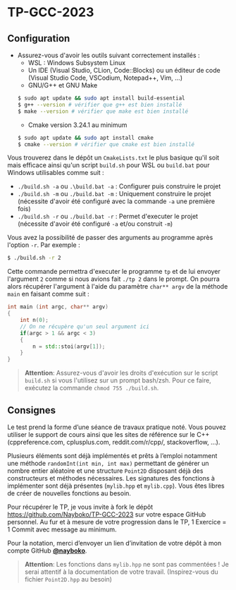 # TP-GCC-2023

## Configuration

* Assurez-vous d'avoir les outils suivant correctement installés :
    * WSL : Windows Subsystem Linux
    * Un IDE (Visual Studio, CLion, Code::Blocks) ou un éditeur de code (Visual Studio Code, VSCodium, Notepad++, Vim, ...)
    * GNU/G++ et GNU Make
    ```bash
    $ sudo apt update && sudo apt install build-essential
    $ g++ --version # vérifier que g++ est bien installé
    $ make --version # vérifier que make est bien installé
    ```
    * Cmake version 3.24.1 au minimum
    ```bash
    $ sudo apt update && sudo apt install cmake
    $ cmake --version # vérifier que cmake est bien installé
    ```

Vous trouverez dans le dépôt un `CmakeLists.txt` le plus basique qu'il soit mais efficace ainsi qu'un script `build.sh` pour WSL ou `build.bat` pour Windows utilisables comme suit :
* `./build.sh -a` ou `.\build.bat -a` : Configurer puis construire le projet
* `./build.sh -m` ou `./build.bat -m` : Uniquement construire le projet (nécessite d'avoir été configuré avec la commande `-a` une première fois)
* `./build.sh -r` ou `./build.bat -r` : Permet d'executer le projet (nécessite d'avoir été configuré `-a` et/ou construit `-m`)

Vous avez la possibilité de passer des arguments au programme après l'option `-r`. Par exemple :
```bash
$ ./build.sh -r 2
```

Cette commande permettra d'executer le programme `tp` et de lui envoyer l'argument `2` comme si nous avions fait `./tp 2` dans le prompt.
On pourra alors récupérer l'argument à l'aide du paramètre `char** argv` de la méthode `main` en faisant comme suit :
```cpp
int main (int argc, char** argv)
{
    int n(0);
    // On ne récupère qu'un seul argument ici
    if(argc > 1 && argc < 3)
    {
        n = std::stoi(argv[1]);
    }
}
```

> **Attention**: Assurez-vous d'avoir les droits d'exécution sur le script `build.sh` si vous l'utilisez sur un prompt bash/zsh. Pour ce faire, exécutez la commande `chmod 755 ./build.sh`.


## Consignes

Le test prend la forme d’une séance de travaux pratique noté. Vous pouvez utiliser le support de cours ainsi que les sites de référence sur le C++ (cppreference.com, cplusplus.com, reddit.com/r/cpp/, stackoverflow, …).

Plusieurs éléments sont déjà implémentés et prêts à l’emploi notamment une méthode `randomInt(int min, int max)` permettant de générer un nombre entier aléatoire et une structure `Point2D` disposant déjà des constructeurs et méthodes nécessaires. Les signatures des fonctions à implémenter sont déjà présentes (`mylib.hpp` et `mylib.cpp`). Vous êtes libres de créer de nouvelles fonctions au besoin.

Pour récupérer le TP, je vous invite à fork le dépôt https://github.com/Nayboko/TP-GCC-2023 sur votre espace GitHub personnel. Au fur et à mesure de votre progression dans le TP,  1 Exercice = 1 Commit avec message au minimum.

Pour la notation, merci d’envoyer un lien d’invitation de votre dépôt à mon compte GitHub **[@nayboko](https://github.com/Nayboko)**. 

> **Attention**: Les fonctions dans `mylib.hpp` ne sont pas commentées ! Je serai attentif à la documentation de votre travail. (Inspirez-vous du fichier `Point2D.hpp` au besoin)